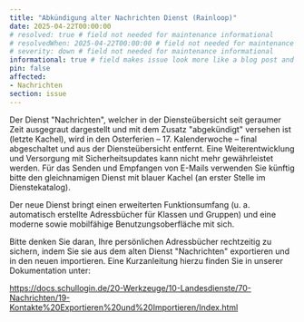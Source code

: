 ```yaml
---
title: "Abkündigung alter Nachrichten Dienst (Rainloop)"
date: 2025-04-22T00:00:00
# resolved: true # field not needed for maintenance informational
# resolvedWhen: 2025-04-22T00:00:00 # field not needed for maintenance informational
# severity: down # field not needed for maintenance informational
informational: true # field makes issue look more like a blog post and removes any references to downtime length
pin: false
affected:
- Nachrichten
section: issue
---
```


Der Dienst "Nachrichten", welcher in der Diensteübersicht seit geraumer Zeit ausgegraut dargestellt und mit dem Zusatz "abgekündigt" versehen ist (letzte Kachel), wird in den Osterferien – 17. Kalenderwoche – final abgeschaltet und aus der Diensteübersicht entfernt. Eine Weiterentwicklung und Versorgung mit Sicherheitsupdates kann nicht mehr gewährleistet werden. Für das Senden und Empfangen von E-Mails verwenden Sie künftig bitte den gleichnamigen Dienst mit blauer Kachel (an erster Stelle im Dienstekatalog).

Der neue Dienst bringt einen erweiterten Funktionsumfang (u. a. automatisch erstellte Adressbücher für Klassen und Gruppen) und eine moderne sowie mobilfähige Benutzungsoberfläche mit sich.

Bitte denken Sie daran, Ihre persönlichen Adressbücher rechtzeitig zu sichern, indem Sie sie aus dem alten Dienst "Nachrichten" exportieren und in den neuen importieren. Eine Kurzanleitung hierzu finden Sie in unserer Dokumentation unter:

https://docs.schullogin.de/20-Werkzeuge/10-Landesdienste/70-Nachrichten/19-Kontakte%20Exportieren%20und%20Importieren/Index.html
